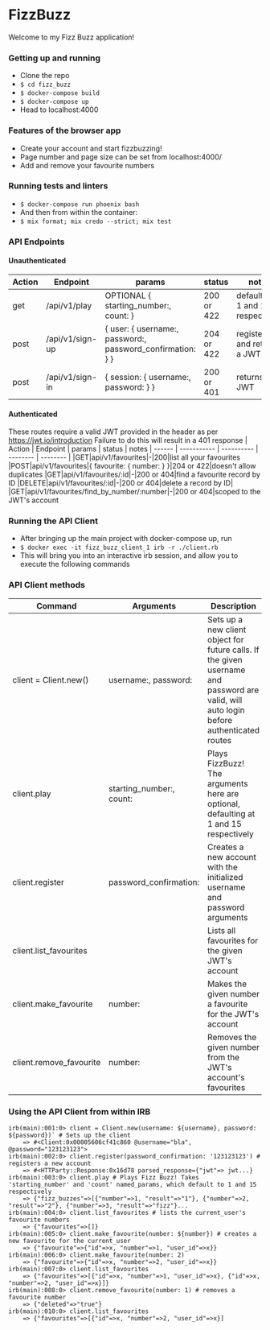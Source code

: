 # FizzBuzz

Welcome to my Fizz Buzz application!

### Getting up and running

 - Clone the repo
 - `$ cd fizz_buzz`
 - `$ docker-compose build`
 - `$ docker-compose up`
 - Head to localhost:4000

### Features of the browser app
- Create your account and start fizzbuzzing!
- Page number and page size can be set from localhost:4000/
- Add and remove your favourite numbers

### Running tests and linters
 - `$ docker-compose run phoenix bash`
 - And then from within the container:
 - `$ mix format; mix credo --strict; mix test`

### API Endpoints
#### Unauthenticated

| Action | Endpoint | params | status | notes
| ------ | ----------- | ---------- | -------- | ------ |
|get|/api/v1/play|OPTIONAL { starting_number:, count: }|200 or 422|defaults to 1 and 15 respectively
|post|/api/v1/sign-up|{ user: { username:, password:, password_confirmation: } } | 204 or 422|registers and returns a JWT
|post|/api/v1/sign-in|{ session: { username:, password: } }|200 or 401|returns a JWT

#### Authenticated
These routes require a valid JWT provided in the header as per https://jwt.io/introduction
Failure to do this will result in a 401 response
| Action | Endpoint | params | status | notes
| ------ | ----------- | ---------- | -------- | -------- |
|GET|api/v1/favourites|-|200|list all your favourites
|POST|api/v1/favourites|{ favourite: { number: } }|204 or 422|doesn't allow duplicates
|GET|api/v1/favourites/:id|-|200 or 404|find a favourite record by ID
|DELETE|api/v1/favourites/:id|-|200 or 404|delete a record by ID|
|GET|api/v1/favourites/find_by_number/:number|-|200 or 404|scoped to the JWT's account

### Running the API Client
- After bringing up the main project with docker-compose up, run
- `$ docker exec -it fizz_buzz_client_1 irb -r ./client.rb`
- This will bring you into an interactive irb session, and allow you to execute the following commands
 
### API Client methods
| Command | Arguments | Description |
| ------ | ----------- | ---------- |
| client = Client.new()|username:, password:|Sets up a new client object for future calls. If the given username and password are valid, will auto login before authenticated routes|
|client.play|starting_number:, count:|Plays FizzBuzz! The arguments here are optional, defaulting at 1 and 15 respectively|
|client.register|password_confirmation:|Creates a new account with the initialized username and password arguments|
|client.list_favourites||Lists all favourites for the given JWT's account|
|client.make_favourite|number:|Makes the given number a favourite for the JWT's account|
|client.remove_favourite|number:|Removes the given number from the JWT's account's favourites|

### Using the API Client from within IRB
```
irb(main):001:0> client = Client.new(username: ${username}, password: ${password})` # Sets up the client
    => #<Client:0x00005606cf41c860 @username="bla", @password="123123123">
irb(main):002:0> client.register(password_confirmation: '123123123') # registers a new account
    => #<HTTParty::Response:0x16d78 parsed_response={"jwt"=> jwt...}
irb(main):003:0> client.play # Plays Fizz Buzz! Takes 'starting_number' and 'count' named_params, which default to 1 and 15 respectively
    => {"fizz_buzzes"=>[{"number"=>1, "result"=>"1"}, {"number"=>2, "result"=>"2"}, {"number"=>3, "result"=>"fizz"}...
irb(main):004:0> client.list_favourites # lists the current_user's favourite numbers
    => {"favourites"=>[]}
irb(main):005:0> client.make_favourite(number: ${number}) # creates a new favourite for the current_user
    => {"favourite"=>{"id"=>x, "number"=>1, "user_id"=>x}}
irb(main):006:0> client.make_favourite(number: 2)
    => {"favourite"=>{"id"=>x, "number"=>2, "user_id"=>x}}
irb(main):007:0> client.list_favourites
    => {"favourites"=>[{"id"=>x, "number"=>1, "user_id"=>x}, {"id"=>x, "number"=>2, "user_id"=>x}]}
irb(main):008:0> client.remove_favourite(number: 1) # removes a favourite number
    => {"deleted"=>"true"}
irb(main):010:0> client.list_favourites
    => {"favourites"=>[{"id"=>x, "number"=>2, "user_id"=>x}]
```

